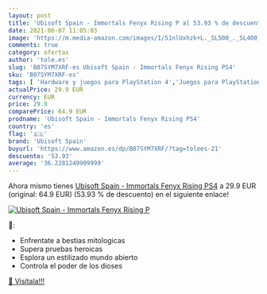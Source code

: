 ```yaml
---
layout: post
title: 'Ubisoft Spain - Immortals Fenyx Rising P al 53.93 % de descuento'
date: 2021-06-07 11:05:03
image: 'https://m.media-amazon.com/images/I/51nlUxhzk+L._SL500_._SL400_.jpg'
comments: true
category: ofertas
author: 'tole.es'
slug: 'B07SYM7XRF-es Ubisoft Spain - Immortals Fenyx Rising PS4'
sku: 'B07SYM7XRF-es'
tags: [ 'Hardware y juegos para PlayStation 4','Juegos para PlayStation 4','Videojuegos','ps4','ubisoft spain', ]
actualPrice: 29.9 EUR
currency: EUR
price: 29.9
comparePrice: 64.9 EUR
prodname: 'Ubisoft Spain - Immortals Fenyx Rising PS4'
country: 'es'
flag: '🇪🇸'
brand: 'Ubisoft Spain'
buyurl: 'https://www.amazon.es/dp/B07SYM7XRF/?tag=tolees-21'
descuento: '53.93'
average: '36.2281249999999'
---
```


Ahora mismo tienes [Ubisoft Spain - Immortals Fenyx Rising PS4](https://www.amazon.es/dp/B07SYM7XRF/?tag=tolees-21) a 29.9 EUR (original: 64.9 EUR) (53.93 %  de descuento) en el siguiente enlace!

[![Ubisoft Spain - Immortals Fenyx Rising P](https://m.media-amazon.com/images/I/51nlUxhzk+L._SL500_._SL400_.jpg)](https://www.amazon.es/dp/B07SYM7XRF/?tag=tolees-21)

🔎:

- Enfrentate a bestias mitologicas
- Supera pruebas heroicas
- Esplora un estilizado mundo abierto
- Controla el poder de los dioses

[🛒 Visítala!!!](https://www.amazon.es/dp/B07SYM7XRF/?tag=tolees-21)
